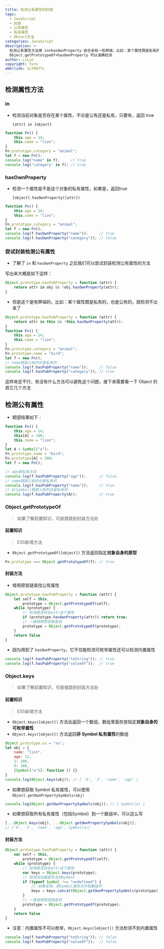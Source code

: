 ```yaml
---
title: 检测公有属性的封装
tags:
  - JavaScript
  - 封装
  - 公有属性
  - 私有属性
  - Object方法
categories: JavaScript
description: >-
  检测公有属性方法用 in+hasOwnProperty 结合会有一些弊端，比如：某个属性既是私有的，也是公有的，就检测不出来了。使用
  Object.getPrototypeOf+hasOwnProperty 可以准确检测
author: LiLyn
copyright: ture
abbrlink: 3c79077c
---
```


## 检测属性方法

### in

- 检测当前对象是否存在某个属性，不论是公有还是私有，只要有，返回 true

  `[attr] in [object]`

```js
function Fn() {
    this.age = 14;
    this.name = "lion";
}
Fn.prototype.category = "animal";
let f = new Fn();
console.log("name" in f);     // true
console.log("category" in f); // true
```

### hasOwnProperty

- 检测一个属性是不是这个对象的私有属性，如果是，返回true

  `[object].hasOwnProperty([attr])`

```js
function Fn() {
    this.age = 14;
    this.name = "lion";
}
Fn.prototype.category = "animal";
let f = new Fn();
console.log(f.hasOwnProperty("name"));     // true
console.log(f.hasOwnProperty("category")); // false
```

### 尝试封装检测公有属性

- 了解了 `in` 和 `hasOwnProperty` 之后我们可以尝试封装检测公有属性的方法

写出来大概是如下这样：

```js
Object.prototype.hasPubProperty = function (attr) {
    return attr in obj && !obj.hasOwnProperty(attr);
}
```

- 但是这个是有弊端的，比如：某个属性既是私有的，也是公有的，就检测不出来了

```js
Object.prototype.hasPubProperty = function (attr) {
    return attr in this && !this.hasOwnProperty(attr);
}
function Fn() {
    this.age = 14;
    this.name = "lion";
}
Fn.prototype.category = "animal";
Fn.prototype.name = "bird";
let f = new Fn();
// name既是公有的也是私有的
console.log(f.hasPubProperty("name"));     // false
console.log(f.hasPubProperty("category")); // true
```

这样肯定不行，有没有什么方法可以避免这个问题，接下来需要看一下 Object 的其它几个方法

## 检测公有属性

- 期望结果如下：

```js
function Fn() {
    this.age = 14;
    this[A] = 100;
    this.name = "lion";
}
let A = Symbol("a");
Fn.prototype.name = "bird";
Fn.prototype[A] = 200;
let f = new Fn();

// age是私有方法
console.log(f.hasPubProperty("age"));      // false
// name既是公有的也是私有的
console.log(f.hasPubProperty("name"));     // true
// A(Symbol)既是公有的也是私有的
console.log(f.hasPubProperty(A));          // true
```

### Object.getPrototypeOf

> 如果了解前置知识，可直接跳到封装方法处

#### 前置知识

> ES5新增方法

- `Object.getPrototypeOf([object])` 方法返回指定**对象自身的原型**

```js
Fn.prototype === Object.getPrototypeOf(f); // true
```

#### 封装方法

- 借用原型链查找公有属性

```js
Object.prototype.hasPubProperty = function (attr) {
    let self = this,
        prototype = Object.getPrototypeOf(self);
    while (prototype) {
        // 检测是否存在attr这个属性
        if (prototype.hasOwnProperty(attr)) return true;
        // 一直按照原型链查找
        prototype = Object.getPrototypeOf(prototype);
    }
    return false
}
```

- 因为用到了 `hasOwnProperty`，它不仅能检测可枚举属性还可以检测内置属性

```js
console.log(f.hasPubProperty("toString")); // true
console.log(f.hasPubProperty("valueOf"));  // true
```

### Object.keys

> 如果了解前置知识，可直接跳到封装方法处

#### 前置知识

> ES5新增方法

- `Object.keys([object])` 方法会返回一个数组，数组里面存放指定**对象自身的可枚举属性**
- `Object.keys([object])` 方法返回**非 Symbol 私有属性**的数组

```js
Object.prototype.xx = "xx";
let obj = {
    name: "lion",
    age: 12,
    3: 200,
    0: 100,
    [Symbol("a")]: function () {}
}
console.log(Object.keys(obj)); // [ '0', '3', 'name', 'age' ]
```

- 如果想获取 Symbol 私有属性，可以使用 `Object.getOwnPropertySymbols(obj)`

```js
console.log(Object.getOwnPropertySymbols(obj)); // [ Symbol(a) ]
```

- 如果想获取所有私有属性（包括Symbol）到一个数组中，可以这么写

```js
[...Object.keys(obj), ...Object.getOwnPropertySymbols(obj)];
// ['0', '3', 'name', 'age', Symbol(a)]
```

#### 封装方法

```js
Object.prototype.hasPubProperty = function (attr) {
    var self = this,
        prototype = Object.getPrototypeOf(self);
    while (prototype) {
        // 检测是否存在attr这个属性
        var keys = Object.keys(prototype);
        // 检测浏览器是否支持Symbol
        if (typeof Symbol !== "undefined") {
            // 如果支持，把Symbol属性合并到数组中
            keys = keys.concat(Object.getOwnPropertySymbols(prototype));
        }
        // 一直按照原型链查找
        prototype = Object.getPrototypeOf(prototype);
    }
    return false
}
```

- 注意：内置属性不可以枚举，`Object.keys([object])` 方法检测不到内置属性

```js
console.log(f.hasPubProperty("toString")); // false
console.log(f.hasPubProperty("valueOf"));  // false
```

